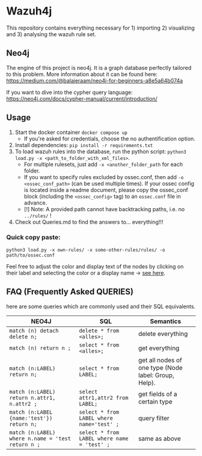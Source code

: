 # Wazuh4j
This repository contains everything necessary for 1) importing 2) visualizing and 3) analysing the wazuh rule set.  

## Neo4j
The engine of this project is neo4j. It is a graph database perfectly tailored to this problem. 
More information about it can be found here: https://medium.com/@balajeraam/neo4j-for-beginners-a8e5a64b074a

If you want to dive into the cypher query language: https://neo4j.com/docs/cypher-manual/current/introduction/

## Usage
1) Start the docker container `docker compose up`
    - If you're asked for credentials, choose the no authentification option.
2) Install dependencies: `pip install -r requirements.txt`
3) To load wazuh rules into the database, run the python script: `python3 load.py -x <path_to_folder_with_xml_files>`. 
    - For multiple rulesets, just add `-x <another_folder_path` for each folder. 
    - If you want to specify rules excluded by ossec.conf, then add `-o <ossec_conf_path>` (can be used multiple times). If your ossec config is located inside a readme document, please copy the ossec_conf block (including the `<ossec_config>` tag) to an `ossec.conf` file in advance.
    - [!] Note: A provided path cannot have backtracking paths, i.e. no `../rules/` !
4) Check out Queries.md to find the answers to... everything!!!

### Quick copy paste:
```
python3 load.py -x own-rules/ -x some-other-rules/rules/ -o path/to/ossec.conf
```

Feel free to adjust the color and display text of the nodes by clicking on their label and selecting the color or a display name -> [see here](https://stackoverflow.com/questions/44674646/how-do-i-change-what-appears-on-a-node-in-neo4j).



## FAQ (Frequently Asked QUERIES)
here are some queries which are commonly used and their SQL equivalents. 

| NEO4J                                                                       | SQL                            | Semantics                                                                           |
|-----------------------------------------------------------------------------|--------------------------------|-------------------------------------------------------------------------------------|
| `match (n) detach delete n;`                                                | `delete * from <alles>; `      | delete everything                                                                   |
| `match (n) return n ;`                                                      | `select * from <alles>; `      | get everything                                                                      |
| `match (n:LABEL) return n; `                                                | `select * from LABEL; `        | get all nodes of one type (Node label: Group, Help).                                |
| `match (n:LABEL) return n.attr1, n.attr2 ;`                                 | `select attr1,attr2 from LABEL; ` | get fields of a certain type                                                        | 
| `match (n:LABEL {name:'test'}) return n;` | `select * from LABEL where name='test' ; ` | query filter | 
| `match (n:LABEL) where n.name = 'test return n ;` | `select * from LABEL where name = 'test' ; ` | same as above | 

